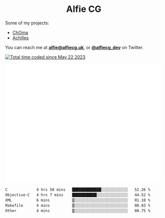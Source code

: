 <h1 align="center">Alfie CG</h1>

Some of my projects:
* [ChOma](https://github.com/opa334/ChOma)
* [Achilles](https://github.com/alfiecg24/Achilles)

You can reach me at **alfie@alfiecg.uk**, or **[@alfiecg_dev](https://twitter.com/alfiecg_dev)** on Twitter.

<a href="https://wakatime.com/@61592169-b9cf-4af8-b6fa-8ac7d4369b01"><img src="https://wakatime.com/badge/user/61592169-b9cf-4af8-b6fa-8ac7d4369b01.svg" alt="Total time coded since May 22 2023" /></a>


<img align="center" src="/github-metrics.svg" alt="Metrics" width="500">

 <!--[![GitHub Streak](https://streak-stats.demolab.com/?user=alfiecg24)](https://git.io/streak-stats)-->

<!--START_SECTION:waka-->

```txt
C             4 hrs 50 mins   █████████████░░░░░░░░░░░░   52.26 %
Objective-C   4 hrs 7 mins    ███████████░░░░░░░░░░░░░░   44.52 %
XML           6 mins          ▒░░░░░░░░░░░░░░░░░░░░░░░░   01.18 %
Makefile      4 mins          ▒░░░░░░░░░░░░░░░░░░░░░░░░   00.83 %
Other         4 mins          ▒░░░░░░░░░░░░░░░░░░░░░░░░   00.75 %
```

<!--END_SECTION:waka-->
